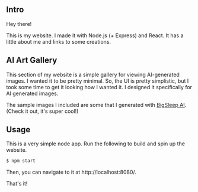 ## Intro

Hey there!

This is my website. I made it with Node.js (+ Express) and React. It has a little about me and links to some creations.

## AI Art Gallery
This section of my website is a simple gallery for viewing AI-generated images. I wanted it to be pretty minimal.
So, the UI is pretty simplistic, but I took some time to get it looking how I wanted it. I designed it specifically for AI generated images.


The sample images I included are some that I generated with [BigSleep AI](https://github.com/lucidrains/big-sleep). (Check it out, it's super cool!)

## Usage

This is a very simple node app. Run the following to build and spin up the website. 

```bash
$ npm start
```

Then, you can navigate to it at http://localhost:8080/.

That's it!
